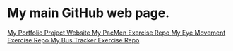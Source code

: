 # My main GitHub web page.
<a href="https://github.com/jbondi76/GitHub-Portfolio-Project"> My Portfolio Project Website </a>
<a href="https://github.com/jbondi76/PacMen-Exercise"> My PacMen Exercise Repo </a>
<a href="https://github.com/jbondi76/Eye-Movement-Exercise"> My Eye Movement Exercise Repo </a>
<a href="https://github.com/jbondi76/RealTimeBusTracker"> My Bus Tracker Exercise Repo </a>
